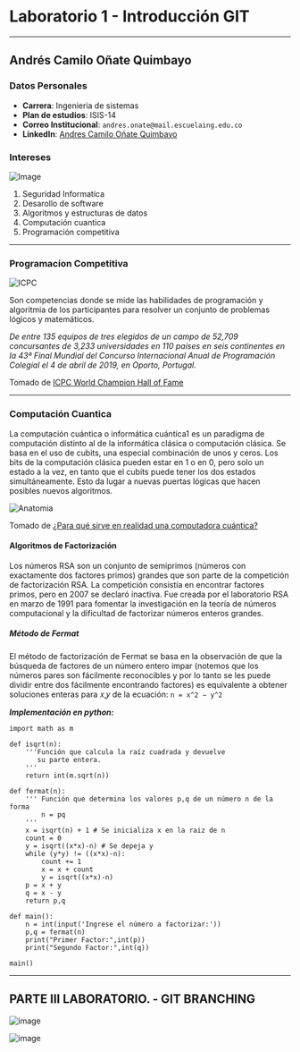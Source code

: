 # Laboratorio 1 - Introducción GIT
---
## Andrés Camilo Oñate Quimbayo

### Datos Personales
 - **Carrera**: Ingenieria de sistemas
 - **Plan de estudios**: ISIS-14
 - **Correo Institucional**: `andres.onate@mail.escuelaing.edu.co`
 - **LinkedIn**: [Andres Camilo Oñate Quimbayo](https://co.linkedin.com/in/andr%C3%A9s-camilo-o%C3%B1ate-quimbayo-022332151/en?trk=people-guest_people_search-card)
 
### Intereses

![Image](https://definicion.de/wp-content/uploads/2009/03/ingenieria-de-sistemas.jpg)

  1. Seguridad Informatica 
  2. Desarollo de software
  3. Algoritmos y estructuras de datos
  4. Computación cuantica
  5. Programación competitiva
---
### Programacíon Competitiva

![ICPC](https://icpc.global/community/world-finals-champions/ICPCNews_2019_Storybox.jpg)

Son competencias donde se mide las habilidades de programación y algoritmia de los participantes para resolver un conjunto de problemas lógicos y matemáticos.

_De entre 135 equipos de tres elegidos de un campo de 52,709 concursantes de 3,233 universidades en 110 países en seis continentes en la 43ª Final Mundial del Concurso Internacional Anual de Programación Colegial el 4 de abril de 2019, en Oporto, Portugal._ 

Tomado de [ICPC World Champion Hall of Fame](https://icpc.global/community/world-finals-champions)

---
### Computación Cuantica

La computación cuántica o informática cuántica1​ es un paradigma de computación distinto al de la informática clásica o computación clásica. Se basa en el uso de cubits, una especial combinación de unos y ceros. Los bits de la computación clásica pueden estar en 1 o en 0, pero solo un estado a la vez, en tanto que el cubits puede tener los dos estados simultáneamente. Esto da lugar a nuevas puertas lógicas que hacen posibles nuevos algoritmos.

![Anatomia](https://user-images.githubusercontent.com/63562181/215297737-1b08a6a3-3fe3-4bd9-b586-264683dfaccf.PNG)

Tomado de [¿Para qué sirve en realidad una computadora cuántica?](https://www.dw.com/es/para-qu%C3%A9-sirve-en-realidad-una-computadora-cu%C3%A1ntica/a-50991735)

#### Algoritmos de Factorización

Los números RSA son un conjunto de semiprimos (números con exactamente dos factores primos) grandes que son parte de la competición de factorización RSA. La
competición consistía en encontrar factores primos, pero en 2007 se declaró inactiva. Fue creada por el laboratorio RSA en marzo de 1991 para fomentar la
investigación en la teoría de números computacional y la dificultad de factorizar números enteros grandes.

##### Método de Fermat

El método de factorización de Fermat se basa en la observación de que la búsqueda de factores de un número entero impar (notemos que los números pares son fácilmente reconocibles y por lo tanto se les puede dividir entre dos fácilmente encontrando factores) es equivalente a obtener soluciones enteras para 𝑥,𝑦 de la ecuación: `n = x^2 − y^2`

_**Implementación en python:**_
```
import math as m

def isqrt(n):
    '''Función que calcula la raíz cuadrada y devuelve
       su parte entera.
    '''
    return int(m.sqrt(n))

def fermat(n):
    ''' Función que determina los valores p,q de un número n de la forma
        n = pq
    '''
    x = isqrt(n) + 1 # Se inicializa x en la raiz de n
    count = 0
    y = isqrt((x*x)-n) # Se depeja y
    while (y*y) != ((x*x)-n):
        count += 1
        x = x + count
        y = isqrt((x*x)-n) 
    p = x + y
    q = x - y 
    return p,q
                
def main():             
    n = int(input('Ingrese el número a factorizar:'))
    p,q = fermat(n)
    print("Primer Factor:",int(p))
    print("Segundo Factor:",int(q))
    
main()

```

---

## PARTE III LABORATORIO. - GIT BRANCHING

![image](https://user-images.githubusercontent.com/63562181/215934847-f1f70527-e063-4543-8b90-e40833a8cf3d.png)

![image](https://user-images.githubusercontent.com/63562181/216748270-c551ed41-e184-425a-a0f0-a9d16f297c84.png)




